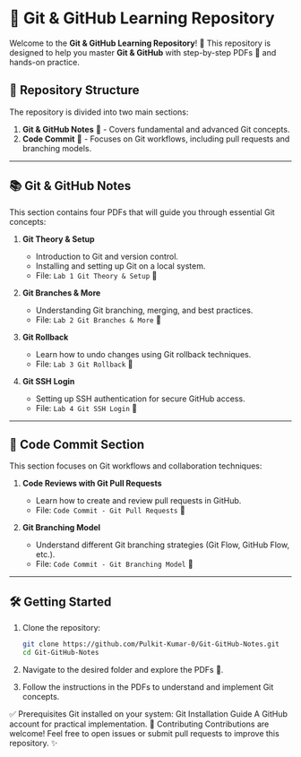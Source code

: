 # 📝 Git & GitHub Learning Repository  

Welcome to the **Git & GitHub Learning Repository**! 🚀 This repository is designed to help you master **Git & GitHub** with step-by-step PDFs 📄 and hands-on practice.  

## 📂 Repository Structure  

The repository is divided into two main sections:  

1. **Git & GitHub Notes** 📘 - Covers fundamental and advanced Git concepts.  
2. **Code Commit** 🔄 - Focuses on Git workflows, including pull requests and branching models.  

---

## 📚 Git & GitHub Notes  

This section contains four PDFs that will guide you through essential Git concepts:  

1. **Git Theory & Setup**  
   - Introduction to Git and version control.  
   - Installing and setting up Git on a local system.  
   - File: `Lab 1 Git Theory & Setup` 📁  

2. **Git Branches & More**  
   - Understanding Git branching, merging, and best practices.  
   - File: `Lab 2 Git Branches & More` 📁  

3. **Git Rollback**  
   - Learn how to undo changes using Git rollback techniques.  
   - File: `Lab 3 Git Rollback` 📁  

4. **Git SSH Login**  
   - Setting up SSH authentication for secure GitHub access.  
   - File: `Lab 4 Git SSH Login` 📁  

---

## 🔄 Code Commit Section  

This section focuses on Git workflows and collaboration techniques:  

1. **Code Reviews with Git Pull Requests**  
   - Learn how to create and review pull requests in GitHub.  
   - File: `Code Commit - Git Pull Requests` 📁  

2. **Git Branching Model**  
   - Understand different Git branching strategies (Git Flow, GitHub Flow, etc.).  
   - File: `Code Commit - Git Branching Model` 📁  

---

## 🛠️ Getting Started  

1. Clone the repository:  
   ```bash  
   git clone https://github.com/Pulkit-Kumar-0/Git-GitHub-Notes.git  
   cd Git-GitHub-Notes  

2. Navigate to the desired folder and explore the PDFs 📄.

4. Follow the instructions in the PDFs to understand and implement Git concepts.

✅ Prerequisites
Git installed on your system: Git Installation Guide
A GitHub account for practical implementation.
🤝 Contributing
Contributions are welcome! Feel free to open issues or submit pull requests to improve this repository. ✨
